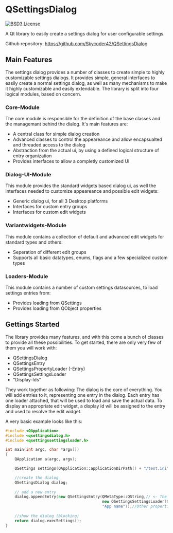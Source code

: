 # QSettingsDialog
[![BSD3 License](https://img.shields.io/badge/license-BSD3-blue.svg?style=flat)](https://opensource.org/licenses/BSD-3-Clause)

A Qt library to easily create a settings dialog for user configurable settings.

Github repository: https://github.com/Skycoder42/QSettingsDialog

## Main Features
The settings dialog provides a number of classes to create simple to highly customizable settings dialogs. It provides simple, general interfaces to easily create a normal settings dialog, as well as many mechanisms to make it highly customizable and easily extendable.
The library is split into four logical modules, based on concern.

### Core-Module
The core module is responsible for the definition of the base classes and the managemant behind the dialog. It's main features are:
- A central class for simple dialog creation
- Advanced classes to control the appeareance and allow encapsualted and threaded access to the dialog
- Abstraction from the actual ui, by using a defined logical structure of entry organization
- Provides interfaces to allow a completly customized UI

### Dialog-UI-Module
This module provides the standard widgets based dialog ui, as well the interfaces needed to customize appeareance and possible edit widgets:
- Generic dialog ui, for all 3 Desktop platforms
- Interfaces for custom entry groups
- Interfaces for custom edit widgets

### Variantwidgets-Module
This module contains a collection of default and advanced edit widgets for standard types and others:
- Seperation of different edit groups
- Supports all basic datatypes, enums, flags and a few specialized custom types

### Loaders-Module
This module contains a number of custom settings datasources, to load settings entries from:
- Provides loading from QSettings
- Provides loading from QObject properties

## Gettings Started
The library provides many features, and with this come a bunch of classes to provide all these possibilities. To get started, there are only very few of them you will work with:
- QSettingsDialog
- QSettingsEntry
- QSettingsPropertyLoader (-Entry)
- QSettingsSettingsLoader
- "Display-Ids"

They work together as following: The dialog is the core of everything. You will add entries to it, representing one entry in the dialog. Each entry has one loader attached, that will be used to load and save the actual data. To display an appropriate edit widget, a display id will be assigned to the entry and used to resolve the edit widget.

A very basic example looks like this:
```.cpp
#include <QApplication>
#include <qsettingsdialog.h>
#include <qsettingssettingsloader.h>

int main(int argc, char *argv[])
{
	QApplication a(argc, argv);

	QSettings settings(QApplication::applicationDirPath() + "/test.ini", QSettings::IniFormat);

	//create the dialog
	QSettingsDialog dialog;
	
	// add a new entry
	dialog.appendEntry(new QSettingsEntry(QMetaType::QString,// <- The display id. In this case, an edit for a QString is loaded, a QLineEdit
										  new QSettingsSettingsLoader(&settings, "appName"),// <- The loader loads a value with the key "appName" from the settings
										  "App name"));//Other properties of the entry, i.e. The label text
	
	//show the dialog (blocking)
	return dialog.execSettings();
}
```
